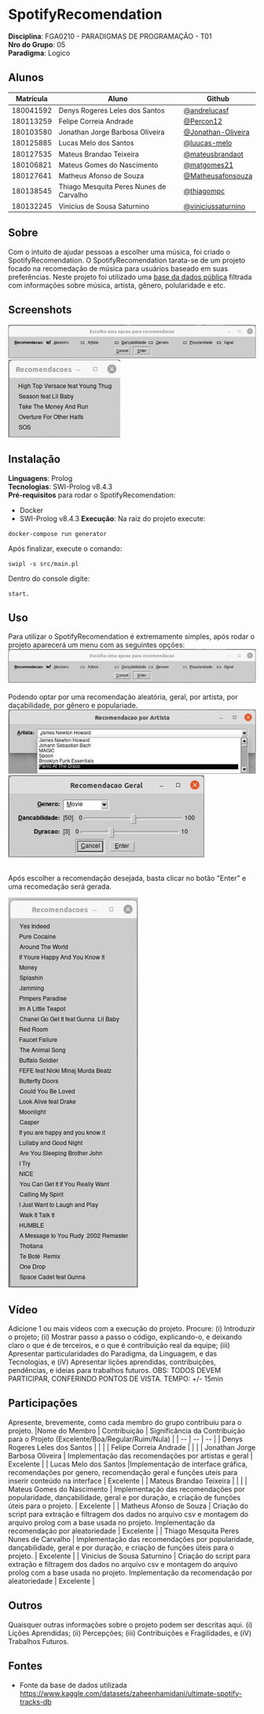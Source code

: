 # SpotifyRecomendation

**Disciplina**: FGA0210 - PARADIGMAS DE PROGRAMAÇÃO - T01 <br>
**Nro do Grupo**: 05<br>
**Paradigma**: Logico<br>

## Alunos
|Matrícula | Aluno | Github |
| -- | -- | -- |
| 180041592  |  Denys Rogeres Leles dos Santos | [@andrelucasf](https://github.com/andrelucasf) |
| 180113259  |  Felipe Correia Andrade | [@Percon12](https://github.com/Percon12) |
| 180103580  |  Jonathan Jorge Barbosa Oliveira|  [@Jonathan-Oliveira](https://github.com/Jonathan-Oliveira) |
| 180125885  |  Lucas Melo dos Santos | [@luucas-melo](https://github.com/luucas-melo) |
| 180127535  |  Mateus Brandao Teixeira | [@mateusbrandaot](https://github.com/mateusbrandaot) |
| 180106821  |  Mateus Gomes do Nascimento | [@matgomes21](https://github.com/matgomes21) |
| 180127641  |  Matheus Afonso de Souza | [@Matheusafonsouza](https://github.com/Matheusafonsouza) |
| 180138545  |  Thiago Mesquita Peres Nunes de Carvalho | [@thiagompc](https://github.com/thiagompc) |
| 180132245  |  Vinicius de Sousa Saturnino | [@viniciussaturnino](https://github.com/viniciussaturnino) |

## Sobre 
Com o intuito de ajudar pessoas a escolher uma música, foi criado o SpotifyRecomendation. O SpotifyRecomendation tarata-se de um projeto focado na recomedação de música para usuários baseado em suas preferências. Neste projeto foi utilizado uma [base da dados pública](https://www.kaggle.com/datasets/zaheenhamidani/ultimate-spotify-tracks-db) filtrada com informações sobre música, artista, gênero, polularidade e etc.

## Screenshots
![menu](src/images/menu.jpeg) <br>
![recomendacoes](src/images/recomendacoes.jpeg)

## Instalação 
**Linguagens**: Prolog<br>
**Tecnologias**: SWI-Prolog v8.4.3<br>
**Pré-requisitos** para rodar o SpotifyRecomendation:
- Docker
- SWI-Prolog v8.4.3
**Execução**: Na raiz do projeto execute:
```
docker-compose run generator
```
Após finalizar, execute o comando:
```
swipl -s src/main.pl
```
Dentro do console digite:
```
start.
```

## Uso 
Para utilizar o SpotifyRecomendation é extremamente simples, após rodar o projeto aparecerá um menu com as seguintes opções: <br>
![menu](src/images/menu.jpeg) <br> <br>
Podendo optar por uma recomendação aleatória, geral, por artista, por daçabilidade, por gênero e populariade. <br>
![artista](src/images/artista.jpeg) <br>
![genero](src/images/genero.jpeg) <br> <br>

Após escolher a recomendação desejada, basta clicar no botão "Enter" e uma recomedação será gerada. <br>

![lista_recomendacao](src/images/lista_recomendacao.jpeg) <br>

## Vídeo
Adicione 1 ou mais vídeos com a execução do projeto.
Procure: 
(i) Introduzir o projeto;
(ii) Mostrar passo a passo o código, explicando-o, e deixando claro o que é de terceiros, e o que é contribuição real da equipe;
(iii) Apresentar particularidades do Paradigma, da Linguagem, e das Tecnologias, e
(iV) Apresentar lições aprendidas, contribuições, pendências, e ideias para trabalhos futuros.
OBS: TODOS DEVEM PARTICIPAR, CONFERINDO PONTOS DE VISTA.
TEMPO: +/- 15min

## Participações
Apresente, brevemente, como cada membro do grupo contribuiu para o projeto.
|Nome do Membro | Contribuição | Significância da Contribuição para o Projeto (Excelente/Boa/Regular/Ruim/Nula) |
| -- | -- | -- |
| Denys Rogeres Leles dos Santos  |   |  |
| Felipe Correia Andrade  |   |   |
| Jonathan Jorge Barbosa Oliveira  | Implementação das recomendações por artistas e geral | Excelente |
| Lucas Melo dos Santos  |Implementação de interface gráfica, recomendações por genero, recomendação geral e funções uteis para inserir conteúdo na interface    | Excelente |
| Mateus Brandao Teixeira  |   |  |
| Mateus Gomes do Nascimento  | Implementação das recomendações por popularidade, dançabilidade, geral e por duração, e criação de funções úteis para o projeto. | Excelente |
| Matheus Afonso de Souza  | Criação do script para extração e filtragem dos dados no arquivo csv e montagem do arquivo prolog com a base usada no projeto. Implementação da recomendação por aleatoriedade  | Excelente |
| Thiago Mesquita Peres Nunes de Carvalho  | Implementação das recomendações por popularidade, dançabilidade, geral e por duração, e criação de funções úteis para o projeto. | Excelente |
| Vinicius de Sousa Saturnino  | Criação do script para extração e filtragem dos dados no arquivo csv e montagem do arquivo prolog com a base usada no projeto. Implementação da recomendação por aleatoriedade  | Excelente |

## Outros 
Quaisquer outras informações sobre o projeto podem ser descritas aqui.
(i) Lições Aprendidas;
(ii) Percepções;
(iii) Contribuições e Fragilidades, e
(iV) Trabalhos Futuros.

## Fontes
- Fonte da base de dados utilizada https://www.kaggle.com/datasets/zaheenhamidani/ultimate-spotify-tracks-db
